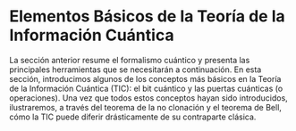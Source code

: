 # Elementos Básicos de la Teoría de la Información Cuántica

La sección anterior resume el formalismo cuántico y presenta las principales herramientas que se necesitarán a continuación. En esta sección, introducimos algunos de los conceptos más básicos en la Teoría de la Información Cuántica (TIC): el bit cuántico y las puertas cuánticas (o operaciones). Una vez que todos estos conceptos hayan sido introducidos, ilustraremos, a través del teorema de la no clonación y el teorema de Bell, cómo la TIC puede diferir drásticamente de su contraparte clásica.



